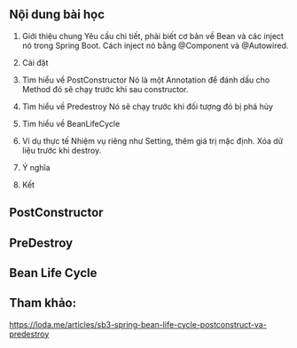 ## Nội dung bài học
1. Giới thiệu chung
   Yêu cầu chi tiết, phải biết cơ bản về Bean và các inject nó trong Spring Boot.
   Cách inject nó bằng @Component và @Autowired. 
2. Cài đặt

3. Tìm hiểu về PostConstructor
   Nó là một Annotation để đánh dấu cho Method đó sẽ chạy trước khi sau constructor.

4. Tìm hiểu về Predestroy
   Nó sẽ chạy trước khi đối tượng đó bị phá hủy

5. Tìm hiểu về BeanLifeCycle
   

6. Ví dụ thực tế
   Nhiệm vụ riêng như Setting, thêm giá trị mặc định.
   Xóa dữ liệu trước khi destroy.

7. Ý nghĩa

8. Kết

## PostConstructor

## PreDestroy

## Bean Life Cycle

## Tham khảo:
https://loda.me/articles/sb3-spring-bean-life-cycle-postconstruct-va-predestroy
